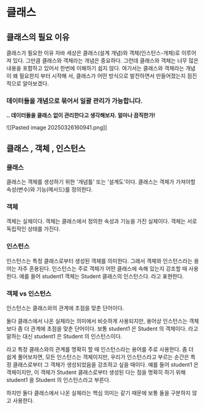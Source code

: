 
# 클래스
## 클래스의 필요 이유 

클래스가 필요한 이유 자바 세상은 클래스(설계 개념)와 객체(인스턴스-개체)로 이루어져 있다. 그만큼 클래스와 객체라는 개념은 중요하다. 그런데 클래스와 객체는 너무 많은 내용을 포함하고 있어서 한번에 이해하기 쉽지 않다. 여기서는 클래스와 객체라는 개념이 왜 필요한지 부터 시작해 서, 클래스가 어떤 방식으로 발전하면서 만들어졌는지 점진적으로 알아보겠다.

### 데이터들을 개념으로 묶어서 일괄 관리가 가능합니다. 

**.. 데이터들을 클래스 없이 관리한다고 생각해보자. 얼마나 끔직한가!** 

![[Pasted image 20250326160941.png]]

## 클래스 , 객체 , 인스턴스 

### 클래스 

클래스는 객체를 생성하기 위한 '개념틀' 또는 '설계도'이다. 클래스는 객체가 가져야할 속성(변수)와 기능(메서드)를 정의한다. 

### 객체 

객체는 실체이다. 객체는 클래스에서 정의한 속성과 기능을 가진 실체이다. 객체는 서로 독립적인 상태를 가진다. 

### 인스턴스 

인스턴스는 특정 클래스로부터 생성된 객체를 의미한다. 그래서 객체와 인스턴스라는 용어는 자주 혼용된다. 인스턴스는 주로 객체가 어떤 클래스에 속해 있는지 강조할 때 사용한다. 예를 들어 student1 객체는 Student 클래스의 인스턴스다. 라고 표현한다.

### 객체 vs 인스턴스 

인스턴스는 클래스와의 관계에 초점을 맞춘 단어이다. 

둘다 클래스에서 나온 실체라는 의미에서 비슷하게 사용되지만, 용어상 인스턴스는 객체보다 좀 더 관계에 초점을 맞춘 단어이다. 보통 student1 은 Student 의 객체이다. 라고 말하는 대신 student1 은 Student 의 인스턴스이다. 

라고 특정 클래스와의 관계를 명확히 할 때 인스턴스라는 용어를 주로 사용한다. 좀 더 쉽게 풀어보자면, 모든 인스턴스는 객체이지만, 우리가 인스턴스라고 부르는 순간은 특정 클래스로부터 그 객체가 생성되었음을 강조하고 싶을 때이다. 예를 들어 student1 은 객체이지만, 이 객체가 Student 클래스로부터 생성된 다는 점을 명확히 하기 위해 student1 을 Student 의 인스턴스라고 부른다. 

하지만 둘다 클래스에서 나온 실체라는 핵심 의미는 같기 때문에 보통 둘을 구분하지 않고 사용한다.